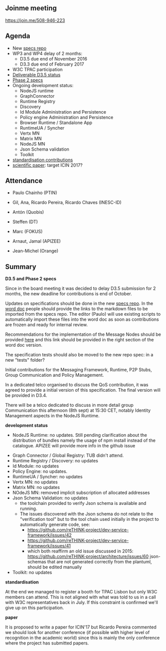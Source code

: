 ## Joinme meeting
https://join.me/508-946-223

Agenda
------

- New [specs repo](https://github.com/reTHINK-project/specs)
- WP3 and WP4 delay of 2 months:
  - D3.5 due end of November 2016
  - D3.3 due end of February 2017
- W3C TPAC participation
- [Deliverable D3.5 status](https://github.com/reTHINK-project/core-framework/labels/D3.5)
- [Phase 2 specs](https://github.com/reTHINK-project/dev-runtime-core/labels/phase2)
- Ongoing development status:
  - NodeJS runtime
  - GraphConnector
  - Runtime Registry
  - Discovery
  - Id Module Administration and Persistence
  - Policy engine Administration and Persistence
  - Browser Runtime / Standalone App
  - RuntimeUA / Syncher
  - Vertx MN
  - Matrix MN
  - NodeJS MN
  - Json Schema validation
  - Toolkit
-	[standardisation contributions](https://github.com/reTHINK-project/core-framework/issues/168)
-	[scientific paper](https://github.com/reTHINK-project/core-framework/issues/169): target ICIN 2017?

Attendance
----------

-	Paulo Chainho (PTIN)

- Gil, Ana, Ricardo Pereira, Ricardo Chaves (INESC-ID)

- Antón (Quobis)

- Steffen (DT)

- Marc (FOKUS)

- Arnaut, Jamal (APIZEE)

- Jean-Michel (Orange)

Summary
-------

**D3.5 and Phase 2 specs**

Since in the board meeting it was decided to delay D3.5 submission for 2 months, the new deadline for contributions is end of October.

Updates on specifications should be done in the new [specs repo](https://github.com/reTHINK-project/specs). In the [word doc](https://github.com/reTHINK-project/core-framework/blob/master/docs/deliverables/d3.5/D3.5-Hyperty-Runtime-and-Hyperty-Messaging-Node-Specification.docx) people should provide the links to the markdown files to be imported from the specs repo. The editor (Paulo) will use existing scripts to automatically import these files into the word doc as soon as contributions are frozen and ready for internal review.

Recommendations for the implementation of the Message Nodes should be provided [here](https://github.com/reTHINK-project/specs/blob/master/tutorials/msg-node-development-recommendations.md) and this link should be provided in the right section of the word doc version.

The specification tests should also be moved to the new repo spec: in a new "tests" folder?

Initial contributions for the Messaging Framework, Runtime, P2P Stubs, Group Communication and Policy Management.

In a dedicated telco organised to discuss the QoS contribution, it was agreed to provide a initial version of this specification. The final version will be provided in D3.4.

There will be a telco dedicated to discuss in more detail group Communication this afternoon (8th sept) at 15:30 CET, notably Identity Management aspects in the NodeJS Runtime.

**development status**

* NodeJS Runtime: no updates. Still pending clarification about the distribution of bundles namely the usage of npm install instead of the catalogue. APIZEE will provide more info in the github issue
- Graph Connector / Global Registry: TUB didn't attend.
- Runtime Registry / Discovery: no updates
- Id Module: no updates
- Policy Engine: no updates.
- RuntimeUA / Syncher: no updates
- Vertx MN: no updates
- Matrix MN: no updates
- NOdeJS MN: removed implicit subscription of allocated addresses
- Json Schema Validation: no updates
  - the toolchain provided to verify Json schema is available and running.
  - The issues discovered with the Json schema do not relate to the "verification tool" but to the tool chain used initially in the project to automatically generate code, see:
      - https://github.com/reTHINK-project/dev-service-framework/issues/42
      - https://github.com/reTHINK-project/dev-service-framework/issues/41
      - which both reaffirm an old issue discussed in 2015: https://github.com/reTHINK-project/architecture/issues/60
    json-schemas that are not generated correctly from the plantuml, should be edited manually
- Toolkit: no updates

**standardisation**

At the end we managed to register a booth for TPAC Lisbon but only W3C members can attend. This is not aligned with what was told to us in a call with W3C representatives back in July. If this constraint is confirmed we'll give up on this participation.

**paper**

It is proposed to write a paper for ICIN'17 but Ricardo Pereira commented we should look for another conference (if possible with higher level of recognition in the academic world) since this is mainly the only conference where the project has submitted papers.
